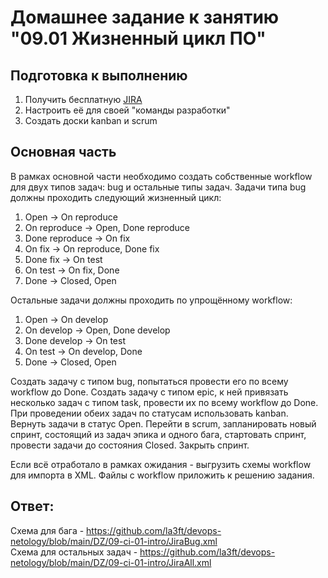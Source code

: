 # Домашнее задание к занятию "09.01 Жизненный цикл ПО"

## Подготовка к выполнению
1. Получить бесплатную [JIRA](https://www.atlassian.com/ru/software/jira/free)
2. Настроить её для своей "команды разработки"
3. Создать доски kanban и scrum

## Основная часть
В рамках основной части необходимо создать собственные workflow для двух типов задач: bug и остальные типы задач. Задачи типа bug должны проходить следующий жизненный цикл:
1. Open -> On reproduce
2. On reproduce -> Open, Done reproduce
3. Done reproduce -> On fix
4. On fix -> On reproduce, Done fix
5. Done fix -> On test
6. On test -> On fix, Done
7. Done -> Closed, Open

Остальные задачи должны проходить по упрощённому workflow:
1. Open -> On develop
2. On develop -> Open, Done develop
3. Done develop -> On test
4. On test -> On develop, Done
5. Done -> Closed, Open

Создать задачу с типом bug, попытаться провести его по всему workflow до Done. Создать задачу с типом epic, к ней привязать несколько задач с типом task, провести их по всему workflow до Done. При проведении обеих задач по статусам использовать kanban. Вернуть задачи в статус Open.
Перейти в scrum, запланировать новый спринт, состоящий из задач эпика и одного бага, стартовать спринт, провести задачи до состояния Closed. Закрыть спринт.

Если всё отработало в рамках ожидания - выгрузить схемы workflow для импорта в XML. Файлы с workflow приложить к решению задания.

## Ответ:  
Схема для бага - https://github.com/la3ft/devops-netology/blob/main/DZ/09-ci-01-intro/JiraBug.xml  
Схема для остальных задач - https://github.com/la3ft/devops-netology/blob/main/DZ/09-ci-01-intro/JiraAll.xml
 
